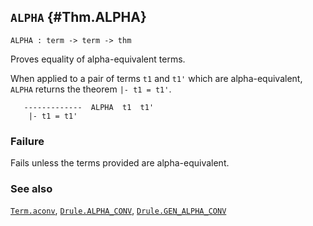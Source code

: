 ## `ALPHA` {#Thm.ALPHA}


```
ALPHA : term -> term -> thm
```



Proves equality of alpha-equivalent terms.


When applied to a pair of terms `t1` and `t1'` which are
alpha-equivalent, `ALPHA` returns the theorem `|- t1 = t1'`.
    
    
       -------------  ALPHA  t1  t1'
        |- t1 = t1'
    



### Failure

Fails unless the terms provided are alpha-equivalent.

### See also

[`Term.aconv`](#Term.aconv), [`Drule.ALPHA_CONV`](#Drule.ALPHA_CONV), [`Drule.GEN_ALPHA_CONV`](#Drule.GEN_ALPHA_CONV)

